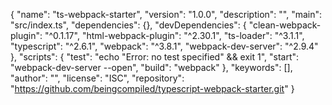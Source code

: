 {
  "name": "ts-webpack-starter",
  "version": "1.0.0",
  "description": "",
  "main": "src/index.ts",
  "dependencies": {},
  "devDependencies": {
    "clean-webpack-plugin": "^0.1.17",
    "html-webpack-plugin": "^2.30.1",
    "ts-loader": "^3.1.1",
    "typescript": "^2.6.1",
    "webpack": "^3.8.1",
    "webpack-dev-server": "^2.9.4"
  },
  "scripts": {
    "test": "echo \"Error: no test specified\" && exit 1",
    "start": "webpack-dev-server --open",
    "build": "webpack"
  },
  "keywords": [],
  "author": "",
  "license": "ISC",
  "repository": "https://github.com/beingcompiled/typescript-webpack-starter.git"
}